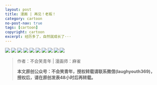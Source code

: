 ```yaml
---
layout: post
title: 漫画 | 再见！老板！
category: cartoon
no-post-nav: true
tags: [cartoon]
copyright: cartoon
excerpt: 经历多了，自然就成长了···
---
```


![](http://favorites.ren/assets/images/2020/cartoon/laoban/laoban01.jpg)
![](http://favorites.ren/assets/images/2020/cartoon/laoban/laoban02.jpg)
![](http://favorites.ren/assets/images/2020/cartoon/laoban/laoban03.jpg)
![](http://favorites.ren/assets/images/2020/cartoon/laoban/laoban04.jpg)
![](http://favorites.ren/assets/images/2020/cartoon/laoban/laoban05.jpg)
![](http://favorites.ren/assets/images/2020/cartoon/laoban/laoban06.jpg)
![](http://favorites.ren/assets/images/2020/cartoon/laoban/laoban07.jpg)
![](http://favorites.ren/assets/images/2020/cartoon/laoban/laoban08.jpg)
![](http://favorites.ren/assets/images/2020/cartoon/laoban/laoban09.jpg)
![](http://favorites.ren/assets/images/2020/cartoon/laoban/laoban10.jpg)




>作者：不会笑青年 | 漫画师：麻雀
>
>**本文原创公众号：不会笑青年，授权转载请联系微信(laughyouth369)，授权后，请在原创发表48小时后再转载。**


